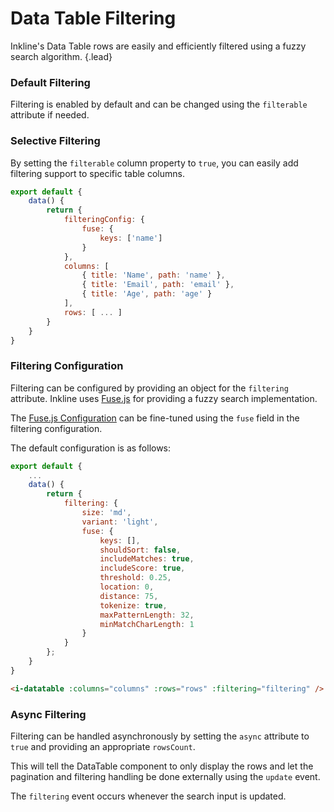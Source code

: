 # Data Table Filtering
Inkline's Data Table rows are easily and efficiently filtered using a fuzzy search algorithm. {.lead}

### Default Filtering
Filtering is enabled by default and can be changed using the `filterable` attribute if needed.

<i-code-preview title="Data Table Default Filtering" link="https://github.com/inkline/inkline/tree/master/src/components/Datatable/index.vue">

<i-datatable :columns="columns" :rows="rows" />

<template v-slot:html>

~~~html
<i-datatable :columns="columns" :rows="rows" />
~~~

</template>
<template v-slot:js>

~~~js
export default {
    data() {
        return {
            columns: [
                { title: 'Name', path: 'name' },
                { title: 'Email', path: 'email' },
                { title: 'Age', path: 'age' }
            ],
            rows: [
                { id: '1', name: 'Richard Hendricks', email: 'richard.hendricks@email.com', age: 26 },
                { id: '2', name: 'Bertram Gilfoyle', email: 'bertram.gilfoyle@email.com', age: 30 },
                { id: '3', name: 'Dinesh Chugtai', email: 'dinesh.chugtai@email.com', age: 30 },
                { id: '4', name: 'Jared Dunn', email: 'jared.dunn@email.com', age: 35 },
                { id: '5', name: 'Erlich Bachman', email: 'erlich.bachman@email.com', age: 32 }
            ]
        }
    }
}
~~~

</template>
</i-code-preview>


### Selective Filtering
By setting the `filterable` column property to `true`, you can easily add filtering support to specific table columns. 

~~~js
export default {
    data() {
        return {
            filteringConfig: {
                fuse: {
                    keys: ['name']
                }
            },
            columns: [
                { title: 'Name', path: 'name' },
                { title: 'Email', path: 'email' },
                { title: 'Age', path: 'age' }
            ],
            rows: [ ... ]
        }
    }
}
~~~

<i-code-preview title="Data Table Selective Filtering" link="https://github.com/inkline/inkline/tree/master/src/components/Datatable/index.vue">

<i-datatable :columns="selectiveFilteringColumns" :rows="rows" :filtering="filteringConfig" />

<template v-slot:html>

~~~html
<i-datatable :columns="columns" :rows="rows" :filtering="filtering" />
~~~

</template>
<template v-slot:js>

~~~js
export default {
    data() {
        return {
            columns: [
                { title: 'Name', path: 'name' },
                { title: 'Email', path: 'email' },
                { title: 'Age', path: 'age' }
            ],
            rows: [
                { id: '1', name: 'Richard Hendricks', email: 'richard.hendricks@email.com', age: 26 },
                { id: '2', name: 'Bertram Gilfoyle', email: 'bertram.gilfoyle@email.com', age: 30 },
                { id: '3', name: 'Dinesh Chugtai', email: 'dinesh.chugtai@email.com', age: 30 },
                { id: '4', name: 'Jared Dunn', email: 'jared.dunn@email.com', age: 35 },
                { id: '5', name: 'Erlich Bachman', email: 'erlich.bachman@email.com', age: 32 }
            ],
            filtering: {
                fuse: {
                    keys: ['name']
                }
            },
        }
    }
}
~~~

</template>
</i-code-preview>

### Filtering Configuration
Filtering can be configured by providing an object for the `filtering` attribute. Inkline uses <a href="https://fusejs.io" rel="nofollow">Fuse.js</a> for providing a fuzzy search implementation. 

<i-alert variant="info" class="-code">
<template v-slot:icon><i-icon icon="info"></i-icon></template>

The <a href="https://fusejs.io" rel="nofollow">Fuse.js Configuration</a> can be fine-tuned using the `fuse` field in the filtering configuration.

</i-alert>

The default configuration is as follows:

~~~js
export default {
    ...
    data() {
        return {
            filtering: {
                size: 'md',
                variant: 'light',
                fuse: {
                    keys: [],
                    shouldSort: false,
                    includeMatches: true,
                    includeScore: true,
                    threshold: 0.25,
                    location: 0,
                    distance: 75,
                    tokenize: true,
                    maxPatternLength: 32,
                    minMatchCharLength: 1
                }
            }
        };
    }
}       
~~~

~~~html
<i-datatable :columns="columns" :rows="rows" :filtering="filtering" />
~~~

### Async Filtering
Filtering can be handled asynchronously by setting the `async` attribute to `true` and providing an appropriate `rowsCount`. 

This will tell the DataTable component to only display the rows and let the pagination and filtering handling be done externally using the `update` event. 

<i-alert variant="info" class="-code">
<template v-slot:icon><i-icon icon="info"></i-icon></template>

The `filtering` event occurs whenever the search input is updated.

</i-alert>


<i-code-preview title="Data Table Async Filtering" link="https://github.com/inkline/inkline/tree/master/src/components/Datatable/index.vue">
<i-datatable :columns="columns" :rows="rowsAsync" :rows-count="rowsCount" @update="onUpdate"></i-datatable>
<template v-slot:html>

~~~html
<i-datatable :columns="columns" :rows="rowsAsync" :rows-count="rowsCount" @update="onUpdate" />
~~~

</template>
<template v-slot:js>

~~~js
export default {
    data() {
        return {
            columns: [
                { title: 'Name', path: 'name' },
                { title: 'Email', path: 'email' },
                { title: 'Age', path: 'age' }
            ],
            rows: [],
            rowsCount: 0
        }
    },
    methods: {
        onUpdate(event) {
            getFilteredRowsAsync(event.page, event.rowsPerPage, event.filter).then((response) => {
                this.rows = response.data.rows;
                this.rowsCount = response.data.rowsCount;
            });
        }       
    }
}
~~~

</template>
</i-code-preview>
